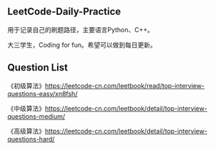## LeetCode-Daily-Practice

用于记录自己的刷题路径，主要语言Python、C++。

大三学生，Coding for fun。希望可以做到每日更新。


## Question List
《初级算法》https://leetcode-cn.com/leetbook/read/top-interview-questions-easy/xn8fsh/

《中级算法》https://leetcode-cn.com/leetbook/detail/top-interview-questions-medium/

《高级算法》https://leetcode-cn.com/leetbook/detail/top-interview-questions-hard/
